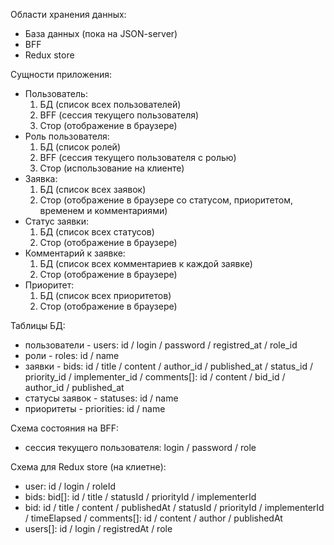 Области хранения данных:
- База данных (пока на JSON-server)
- BFF
- Redux store

Сущности приложения:
- Пользователь:
    1. БД (список всех пользователей)
    2. BFF (сессия текущего пользователя)
    3. Стор (отображение в браузере)
- Роль пользователя:
    1. БД (список ролей)
    2. BFF (сессия текущего пользователя с ролью)
    3. Стор (использование на клиенте)
- Заявка:
    1. БД (список всех заявок)
    2. Стор (отображение в браузере со статусом, приоритетом, временем и комментариями)
- Статус заявки:
    1. БД (список всех статусов)
    2. Стор (отображение в браузере)
- Комментарий к заявке:
    1. БД (список всех комментариев к каждой заявке)
    2. Стор (отображение в браузере)
- Приоритет:
    1. БД (список всех приоритетов)
    2. Стор (отображение в браузере)

Таблицы БД:
- пользователи - users: id / login / password / registred_at / role_id
- роли - roles: id / name
- заявки -  bids: id / title / content / author_id / published_at / status_id / priority_id / implementer_id / comments[]: id / content / bid_id / author_id / published_at
- статусы заявок - statuses: id / name
- приоритеты - priorities: id / name

Схема состояния на BFF:
- сессия текущего пользователя: login / password / role

Схема для Redux store (на клиетне):
- user: id / login / roleId
- bids: bid[]: id / title / statusId / priorityId / implementerId
- bid: id / title / content / publishedAt / statusId / priorityId / implementerId / timeElapsed / comments[]: id / content / author / publishedAt
- users[]: id / login / registredAt / role